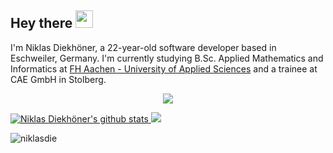 ## Hey there <img src="https://media.giphy.com/media/hvRJCLFzcasrR4ia7z/giphy.gif" width="28px" height="28px">

I'm Niklas Diekhöner, a 22-year-old software developer based in Eschweiler, Germany.
I'm currently studying B.Sc. Applied Mathematics and Informatics at [FH Aachen - University of Applied Sciences](https://www.fh-aachen.de/) and a trainee at CAE GmbH in Stolberg.


<p align="center">
  <a href="https://www.linkedin.com/in/sven-bergmann-500925227/">
    <img src="https://img.shields.io/badge/linkedin-%230077B5.svg?&style=for-the-badge&logo=linkedin&logoColor=white" />
  </a>
</p>

<a href="https://github.com/anuraghazra/github-readme-stats">
    <img src="https://github-readme-stats.vercel.app/api?username=niklasdie&show_icons=true&include_all_commits=true&theme=radical&hide_border=true" alt="Niklas Diekhöner's github stats" />
  </a>
  <a href="https://github.com/anuraghazra/github-readme-stats">
    <img src="https://github-readme-stats.vercel.app/api/top-langs/?username=niklasdie&layout=compact&theme=radical&hide_border=true" />
  </a>

<p align="left"> <img src="https://komarev.com/ghpvc/?username=niklasdie&label=Profile%20views&color=0e75b6&style=flat" alt="niklasdie" /> </p>
